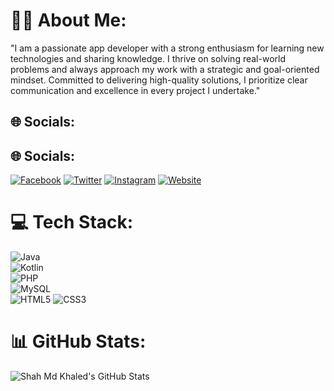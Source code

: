 # 🙋‍♂️ About Me:

"I am a passionate app developer with a strong enthusiasm for learning new technologies and sharing knowledge. I thrive on solving real-world problems and always approach my work with a strategic and goal-oriented mindset. Committed to delivering high-quality solutions, I prioritize clear communication and excellence in every project I undertake."

## 🌐 Socials:

## 🌐 Socials:

[![Facebook](https://img.shields.io/badge/Facebook-1877F2?style=for-the-badge&logo=facebook&logoColor=white)](https://www.facebook.com/Shahmdkhaled1) 
[![Twitter](https://img.shields.io/badge/Twitter-1DA1F2?style=for-the-badge&logo=twitter&logoColor=white)](https://x.com/ShahMdKhaled) 
[![Instagram](https://img.shields.io/badge/Instagram-E4405F?style=for-the-badge&logo=instagram&logoColor=white)](https://www.instagram.com/shahmdkhaled1/) 
[![Website](https://img.shields.io/badge/Website-4285F4?style=for-the-badge&logo=google-chrome&logoColor=white)](https://www.shahmdkhaled.me/)



# 💻 Tech Stack:

![Java](https://img.shields.io/badge/Java-ED8B00?style=for-the-badge&logo=java&logoColor=white)  
![Kotlin](https://img.shields.io/badge/Kotlin-0095D5?style=for-the-badge&logo=kotlin&logoColor=white)  
![PHP](https://img.shields.io/badge/PHP-777BB4?style=for-the-badge&logo=php&logoColor=white)  
![MySQL](https://img.shields.io/badge/MySQL-4479A1?style=for-the-badge&logo=mysql&logoColor=white)  
![HTML5](https://img.shields.io/badge/HTML5-E34F26?style=for-the-badge&logo=html5&logoColor=white)
![CSS3](https://img.shields.io/badge/CSS3-1572B6?style=for-the-badge&logo=css3&logoColor=white)


# 📊 GitHub Stats:

![Shah Md Khaled's GitHub Stats](https://github-readme-stats.vercel.app/api?username=ShahMdKhaled&show_icons=true&theme=radical)


